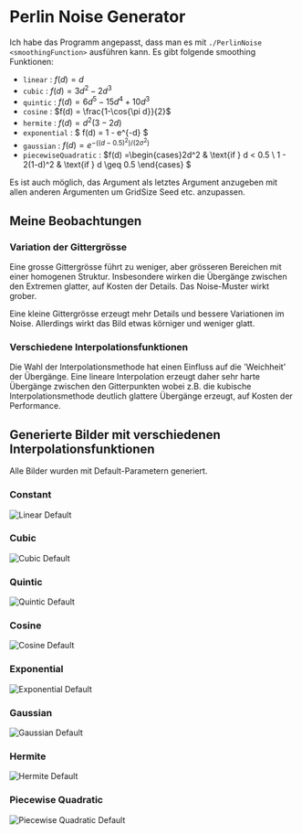 # Perlin Noise Generator

Ich habe das Programm angepasst, dass man es mit `./PerlinNoise <smoothingFunction>` ausführen kann. Es gibt folgende smoothing Funktionen:

- `linear` : $f(d) = d$
- `cubic` : $f(d) = 3d^2 - 2d^3$
- `quintic` : $f(d) = 6d^5 - 15d^4 + 10d^3$
- `cosine` : $f(d) = \frac{1-\cos{\pi d}}{2}$
- `hermite` : $f(d) = d^2(3 - 2d)$
- `exponential` : $ f(d) = 1 - e^{-d} $
- `gaussian` : $f(d) = e^{-((d - 0.5)^2) / (2\sigma^2)}$
- `piecewiseQuadratic` : $f(d) =\begin{cases}2d^2 & \text{if } d < 0.5 \\ 1 - 2(1-d)^2 & \text{if } d \geq 0.5
  \end{cases} $

Es ist auch möglich, das Argument als letztes Argument anzugeben mit allen anderen Argumenten um GridSize Seed etc. anzupassen.

## Meine Beobachtungen

### Variation der Gittergrösse

Eine grosse Gittergrösse führt zu weniger, aber grösseren Bereichen mit einer homogenen Struktur. Insbesondere wirken die Übergänge zwischen den Extremen glatter, auf Kosten der Details. Das Noise-Muster wirkt grober.

Eine kleine Gittergrösse erzeugt mehr Details und bessere Variationen im Noise. Allerdings wirkt das Bild etwas körniger und weniger glatt.

### Verschiedene Interpolationsfunktionen

Die Wahl der Interpolationsmethode hat einen Einfluss auf die 'Weichheit' der Übergänge. Eine lineare Interpolation erzeugt daher sehr harte Übergänge zwischen den Gitterpunkten wobei z.B. die kubische Interpolationsmethode deutlich glattere Übergänge erzeugt, auf Kosten der Performance.

## Generierte Bilder mit verschiedenen Interpolationsfunktionen

Alle Bilder wurden mit Default-Parametern generiert.

### Constant

![Linear Default](Images/linear_default.png "Linear interpolation smoothing function")

### Cubic

![Cubic Default](Images/cubic_default.png "Cubic interpolation smoothing function")

### Quintic

![Quintic Default](Images/quintic_default.png "Smoother interpolation smoothing function")

### Cosine

![Cosine Default](Images/cosine_default.png "Cosine interpolation smoothing function")

### Exponential

![Exponential Default](Images/exponential_default.png "Exponential interpolation smoothing function")

### Gaussian

![Gaussian Default](Images/gaussian_default.png "Gaussian interpolation smoothing function")

### Hermite

![Hermite Default](Images/hermite_default.png "Hermite interpolation smoothing function")

### Piecewise Quadratic

![Piecewise Quadratic Default](Images/piecewiseQuadratic_default.png "Piecewise quadratic interpolation smoothing function")
